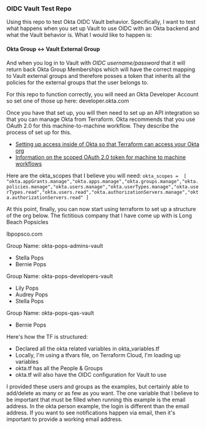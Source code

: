 ### OIDC Vault Test Repo

Using this repo to test Okta OIDC Vault behavior. Specifically, I want to test what happens when you set up Vault to use OIDC with an Okta backend and what the Vault behavior is. What I would like to happen is:

#### Okta Group <-> Vault External Group

And when you log in to Vault with *OIDC username/password* that it will return back Okta Group Memberships which will have the correct mapping to Vault external groups and therefore posses a token that inherits all the policies for the external groups that the user belongs to.

For this repo to function correctly, you will need an Okta Developer Account so set one of those up here:
developer.okta.com

Once you have that set up, you will then need to set up an API integration so that you can manage Okta from Terraform. Okta recommends that you use OAuth 2.0 for this machine-to-machine workflow. They describe the process of set up for this.

- [Setting up access inside of Okta so that Terraform can access your Okta org](https://developer.okta.com/docs/guides/terraform-enable-org-access/main/)
- [Information on the scoped OAuth 2.0 token for machine to machine workflows](https://developer.okta.com/docs/guides/implement-oauth-for-okta-serviceapp/main/)

Here are the okta_scopes that I believe you will need:
`okta_scopes = 
    [ "okta.appGrants.manage","okta.apps.manage","okta.groups.manage","okta.policies.manage","okta.users.manage","okta.userTypes.manage","okta.userTypes.read","okta.users.read","okta.authorizationServers.manage","okta.authorizationServers.read" ]`

At this point, finally, you can now start using terraform to set up a structure of the org below.
The fictitious company that I have come up with is Long Beach Popsicles

lbpopsco.com

Group Name: okta-pops-admins-vault
- Stella Pops
- Bernie Pops

Group Name: okta-pops-developers-vault
- Lily Pops
- Audrey Pops
- Stella Pops

Group Name: okta-pops-qas-vault
- Bernie Pops

Here's how the TF is structured:
- Declared all the okta related variables in okta_variables.tf
- Locally, I'm using a tfvars file, on Terraform Cloud, I'm loading up variables
- okta.tf has all the People & Groups
- okta.tf will also have the OIDC configuration for Vault to use

I provided these users and groups as the examples, but certainly able to add/delete as many or as few as you want. The one variable that I believe to be important that must be filled when running this example is the email address. In the okta person example, the login is different than the email address. If you want to see notifications happen via email, then it's important to provide a working email address.